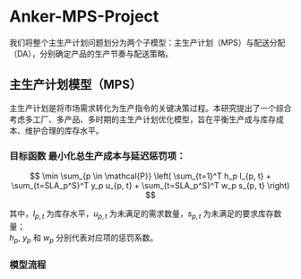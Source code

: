 # Anker-MPS-Project

我们将整个主生产计划问题划分为两个子模型：主生产计划（MPS）与配送分配（DA），分别确定产品的生产节奏与配送策略。 
 
## 主生产计划模型（MPS） 

主生产计划是将市场需求转化为生产指令的关键决策过程。本研究提出了一个综合考虑多工厂、多产品、多时期的主生产计划优化模型，旨在平衡生产成与库存成本、维护合理的库存水平。    

### 目标函数  最小化总生产成本与延迟惩罚项：  

$$ 
\min \sum_{p \in \mathcal{P}} \left( \sum_{t=1}^T h_p I_{p, t} + \sum_{t=SLA_p^S}^T y_p u_{p, t} + \sum_{t=SLA_p^S}^T w_p s_{p, t} \right) 
$$  

其中，$I_{p, t}$ 为库存水平，$u_{p, t}$ 为未满足的需求数量，$s_{p, t}$ 为未满足的要求库存数量；   
$h_p$, $y_p$ 和 $w_p$ 分别代表对应项的惩罚系数。  

### 模型流程

